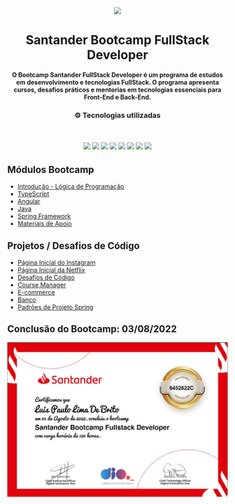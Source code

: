 <div align="center">
<img src="https://github.com/luispaulobrito/Santander_FullStack_Developer/blob/main/Logo-Santander-Bootcamp.png width="175px"> 
</div>
<h1 align="center">Santander Bootcamp FullStack Developer</h1>
<h4 align="center">O Bootcamp Santander FullStack Developer é um programa de estudos em desenvolvimento e tecnologias FullStack. O programa apresenta cursos, desafios práticos e mentorias em tecnologias essenciais para Front-End e Back-End.</h4>

<h3 align="center">
⚙️ Tecnologias utilizadas

<p>&nbsp;</p>
<img src="https://img.shields.io/badge/typescript-%231572B6.svg?style=for-the-badge&logo=typescript&logoColor=white"/>
<img src="https://img.shields.io/badge/git-%23F05033.svg?style=for-the-badge&logo=git&logoColor=white"/>
<img src="https://img.shields.io/badge/java-%23ED8B00.svg?style=for-the-badge&logo=java&logoColor=white">
<img src="https://img.shields.io/badge/html5-%23E34F26.svg?style=for-the-badge&logo=html5&logoColor=white"/>
<img src="https://img.shields.io/badge/css3-%231572B6.svg?style=for-the-badge&logo=css3&logoColor=white"/>
<img src="https://img.shields.io/badge/javascript-%23323330.svg?style=for-the-badge&logo=javascript&logoColor=%23F7DF1E">
<img src="https://img.shields.io/badge/angular-%23DD0031.svg?style=for-the-badge&logo=angular&logoColor=white">
<img src="https://img.shields.io/badge/spring-%236DB33F.svg?style=for-the-badge&logo=spring&logoColor=white"/>
</h3>

## Módulos Bootcamp
- [Introdução - Lógica de Programação](https://github.com/luispaulobrito/Santander_FullStack_Developer/tree/main/Introdu%C3%A7%C3%A3o%20-%20L%C3%B3gica%20de%20Programa%C3%A7%C3%A3o)
- [TypeScript](https://github.com/luispaulobrito/Santander_FullStack_Developer/tree/main/TypeScript)
- [Angular](https://github.com/luispaulobrito/Santander_FullStack_Developer/tree/main/Angular-DIO)
- [Java](https://github.com/luispaulobrito/Santander_FullStack_Developer/tree/main/JAVA)
- [Spring Framework](https://github.com/luispaulobrito/Santander_FullStack_Developer/tree/main/Spring%20Framework)
- [Materiais de Apoio](https://github.com/luispaulobrito/Santander_FullStack_Developer/tree/main/Materiais%20de%20Apoio)

## Projetos / Desafios de Código

- [Página Inicial do Instagram](https://github.com/luispaulobrito/instagram-clone-dio)
- [Página Inicial da Netflix](https://github.com/luispaulobrito/netflix-clone)
- [Desafios de Código](https://github.com/luispaulobrito/Santander_FullStack_Developer/tree/main/Desafios%20de%20C%C3%B3digo)
- [Course Manager](https://github.com/luispaulobrito/Santander_FullStack_Developer/tree/main/Angular-DIO/course-manager-master)
- [E-commerce](https://github.com/luispaulobrito/Santander_FullStack_Developer/tree/main/Angular-DIO/E-commerce/bookstore-frontend)
- [Banco](https://github.com/luispaulobrito/Santander_FullStack_Developer/tree/main/JAVA/Projeto%20Banco)
- [Padrões de Projeto Spring](https://github.com/luispaulobrito/Santander_FullStack_Developer/tree/main/Spring%20Framework/lab-padroes-projeto-spring-main)

## Conclusão do Bootcamp: 03/08/2022
![Certificado de Conclusão](https://github.com/luispaulobrito/Santander_FullStack_Developer/blob/main/certificado-bootcamp-santander.jpg)
